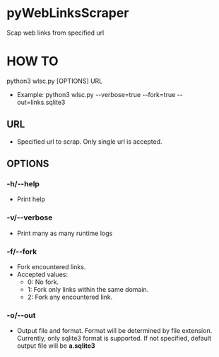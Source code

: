# pyWebLinksScraper
Scap web links from specified url

# HOW TO
python3 wlsc.py [OPTIONS] URL
 - Example: python3 wlsc.py --verbose=true --fork=true --out=links.sqlite3

## URL
 - Specified url to scrap. Only single url is accepted.

## OPTIONS
### -h/--help
- Print help

### -v/--verbose
- Print many as many runtime logs

### -f/--fork
- Fork encountered links.
- Accepted values:
  - 0: No fork.
  - 1: Fork only links within the same domain.
  - 2: Fork any encountered link.

### -o/--out
- Output file and format. Format will be determined by file extension. Currently, only sqlite3 format is supported. If not specified, default output file will be **a.sqlite3**

